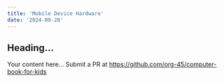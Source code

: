 ```yaml
---
title: 'Mobile Device Hardware'
date: '2024-09-28'
---
```


## Heading...
Your content here...
Submit a PR at https://github.com/org-45/computer-book-for-kids
